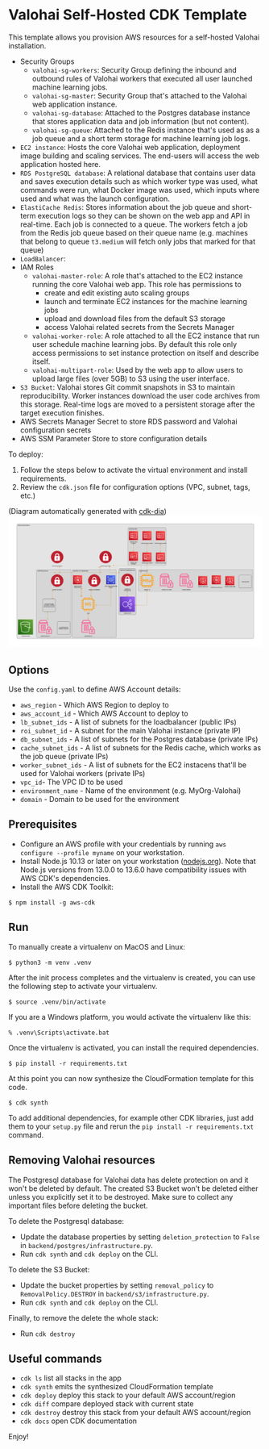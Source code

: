 # Valohai Self-Hosted CDK Template

This template allows you provision AWS resources for a self-hosted Valohai installation.

* Security Groups
    * `valohai-sg-workers`: Security Group defining the inbound and outbound rules of Valohai workers that executed all user launched machine learning jobs.
    * `valohai-sg-master`: Security Group that's attached to the Valohai web application instance.
    * `valohai-sg-database`: Attached to the Postgres database instance that stores application data and job information (but not content).
    * `valohai-sg-queue`: Attached to the Redis instance that's used as as a job queue and a short term storage for machine learning job logs. 
* `EC2 instance`: Hosts the core Valohai web application, deployment image building and scaling services. The end-users will access the web application hosted here.
* `RDS PostgreSQL database`: A relational database that contains user data and saves execution details such as which worker type was used, what commands were run, what Docker image was used, which inputs where used and what was the launch configuration.
* `ElastiCache Redis`: Stores information about the job queue and short-term execution logs so they can be shown on the web app and API in real-time. Each job is connected to a queue. The workers fetch a job from the Redis job queue based on their queue name (e.g. machines that belong to queue `t3.medium` will fetch only jobs that marked for that queue)
* `LoadBalancer`: 
* IAM Roles
    * `valohai-master-role`: A role that's attached to the EC2 instance running the core Valohai web app. This role has permissions to
        * create and edit existing auto scaling groups 
        * launch and terminate EC2 instances for the machine learning jobs
        * upload and download files from the default S3 storage
        * access Valohai related secrets from the Secrets Manager
    * `valohai-worker-role`: A role attached to all the EC2 instance that run user schedule machine learning jobs. By default this role only access permissions to set instance protection on itself and describe itself.
    * `valohai-multipart-role`: Used by the web app to allow users to upload large files (over 5GB) to S3 using the user interface.
* `S3 Bucket`: Valohai stores Git commit snapshots in S3 to maintain reproducibility. Worker instances download the user code archives from this storage.
Real-time logs are moved to a persistent storage after the target execution finishes.
* AWS Secrets Manager Secret to store RDS password and Valohai configuration secrets
* AWS SSM Parameter Store to store configuration details

To deploy:
1. Follow the steps below to activate the virtual environment and install requirements.
2. Review the `cdk.json` file for configuration options (VPC, subnet, tags, etc.)

(Diagram automatically generated with [cdk-dia](https://github.com/pistazie/cdk-dia))
![Autogenerated Diagram](diagram.png)

## Options

Use the `config.yaml` to define AWS Account details:

* `aws_region` - Which AWS Region to deploy to
* `aws_account_id` - Which AWS Account to deploy to
* `lb_subnet_ids` - A list of subnets for the loadbalancer (public IPs)
* `roi_subnet_id` - A subnet for the main Valohai instance (private IP)
* `db_subnet_ids` - A list of subnets for the Postgres database (private IPs)
* `cache_subnet_ids` - A list of subnets for the Redis cache, which works as the job queue (private IPs)
* `worker_subnet_ids` - A list of subnets for the EC2 instacens that'll be used for Valohai workers (private IPs)
* `vpc_id`- The VPC ID to be used
* `environment_name` - Name of the environment (e.g. MyOrg-Valohai)
* `domain` - Domain to be used for the environment

## Prerequisites

* Configure an AWS profile with your credentials by running `aws configure --profile myname` on your workstation.
* Install Node.js 10.13 or later on your workstation ([nodejs.org](https://nodejs.org/en)). Note that Node.js versions from 13.0.0 to 13.6.0 have compatibility issues with AWS CDK's dependencies. 
* Install the AWS CDK Toolkit:

```
$ npm install -g aws-cdk
```

## Run

To manually create a virtualenv on MacOS and Linux:

```
$ python3 -m venv .venv
```

After the init process completes and the virtualenv is created, you can use the following
step to activate your virtualenv.

```
$ source .venv/bin/activate
```

If you are a Windows platform, you would activate the virtualenv like this:

```
% .venv\Scripts\activate.bat
```

Once the virtualenv is activated, you can install the required dependencies.

```
$ pip install -r requirements.txt
```

At this point you can now synthesize the CloudFormation template for this code.

```
$ cdk synth
```

To add additional dependencies, for example other CDK libraries, just add
them to your `setup.py` file and rerun the `pip install -r requirements.txt`
command.

## Removing Valohai resources

The Postgresql database for Valohai data has delete protection on and it won't be deleted by default. The created S3 Bucket won't be deleted either unless you explicitly set it to be destroyed. Make sure to collect any important files before deleting the bucket. 

To delete the Postgresql database:

* Update the database properties by setting `deletion_protection` to `False` in `backend/postgres/infrastructure.py`.
* Run `cdk synth` and `cdk deploy` on the CLI.

To delete the S3 Bucket:

* Update the bucket properties by setting `removal_policy` to `RemovalPolicy.DESTROY` in `backend/s3/infrastructure.py`.
* Run `cdk synth` and `cdk deploy` on the CLI.

Finally, to remove the delete the whole stack:

* Run `cdk destroy`

## Useful commands

 * `cdk ls`          list all stacks in the app
 * `cdk synth`       emits the synthesized CloudFormation template
 * `cdk deploy`      deploy this stack to your default AWS account/region
 * `cdk diff`        compare deployed stack with current state
 * `cdk destroy`     destroy this stack from your default AWS account/region
 * `cdk docs`        open CDK documentation

Enjoy!
